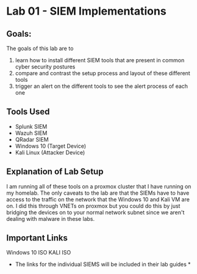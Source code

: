 # Lab 01 - SIEM Implementations

## Goals:
The goals of this lab are to 
1. learn how to install different SIEM tools that are present in common cyber security postures
2. compare and contrast the setup process and layout of these different tools
3. trigger an alert on the different tools to see the alert process of each one

## Tools Used
- Splunk SIEM
- Wazuh SIEM
- QRadar SIEM
- Windows 10 (Target Device)
- Kali Linux (Attacker Device)

## Explanation of Lab Setup
I am running all of these tools on a proxmox cluster that I have running on my homelab. The only caveats to the lab are that the SIEMs have to have access to the traffic on the network that the Windows 10 and Kali VM are on. I did this through VNETs on proxmox but you could do this by just bridging the devices on to your normal network subnet since we aren't dealing with malware in these labs.

## Important Links
Windows 10 ISO
KALI ISO
* The links for the individual SIEMS will be included in their lab guides *
